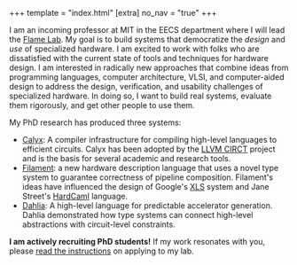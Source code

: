 +++
template = "index.html"
[extra]
no_nav = "true"
+++

I am an incoming professor at MIT in the EECS department where I will lead the [Flame Lab][flame].
My goal is to build systems that democratize the *design* and *use* of specialized hardware.
I am excited to work with folks who are dissatisfied with the current state of tools and techniques for hardware design.
I am interested in radically new approaches that combine ideas from programming languages, computer architecture, VLSI, and computer-aided design to address the design, verification, and usability challenges of specialized hardware.
In doing so, I want to build real systems, evaluate them rigorously, and get other people to use them.

My PhD research has produced three systems:
* [Calyx][]: A compiler infrastructure for compiling high-level languages to efficient circuits. Calyx has been adopted by the [LLVM CIRCT][circt] project and is the basis for several academic and research tools.
* [Filament][]: a new hardware description language that uses a novel type system to guarantee correctness of pipeline composition. Filament's ideas have influenced the design of Google's [XLS][] system and Jane Street's [HardCaml][] language.
* [Dahlia]: A high-level language for predictable accelerator generation. Dahlia demonstrated how type systems can connect high-level abstractions with circuit-level constraints.

**I am actively recruiting PhD students!** If my work resonates with you, please [read the instructions][flame-prospective] on applying to my lab.


[research]: /files/research.pdf
[grad-apply]: mailto:rachit.nigam12+gradapply@gmail.com
[mit-apply]: https://www.eecs.mit.edu/academics/graduate-programs/admission-process/
[capra]: https://capra.cs.cornell.edu/
[adrian]: https://www.cs.cornell.edu/~asampson/
[plasma]: https://plasma-umass.org/
[arjun]: https://ccs.neu.edu/~arjunguha/main/home/
[pl-cornell]: http://pl.cs.cornell.edu
[dahlia]: https://capra.cs.cornell.edu/dahlia
[calyx]: https://calyxir.org
[plt-icfp21]: https://icfp21.sigplan.org/committee/icfp-2021-pltea-pltea-organization
[plt-oopsla21]: https://2021.splashcon.org/track/splash-2021-pltea
[plt-pldi21]: https://pldi21.sigplan.org/track/pldi-2021-community
[archchat]: https://www.sigarch.org/introducing-the-archchat-social-hour-connecting-computer-architects-everywhere/
[plt-pldi22]: https://pldi22.sigplan.org/track/pldi-2022-pldi#program
[plse]: https://uwplse.org/
[csail]: https://www.csail.mit.edu/
[jrk]: https://people.csail.mit.edu/jrk/
[filament]: https://filamenthdl.com
[brown-plt]: https://cs.brown.edu/research/plt/
[research-stmt]: /files/research.pdf
[tabla]: https://en.wikipedia.org/wiki/Tabla
[pltea]: https://pltea.github.io/
[circt]: https://circt.llvm.org
[xls]: https://google.github.io/xls/
[hardcaml]: https://github.com/janestreet/hardcaml
[flame]: https://flame.csail.mit.edu
[flame-prospective]: https://flame.csail.mit.edu